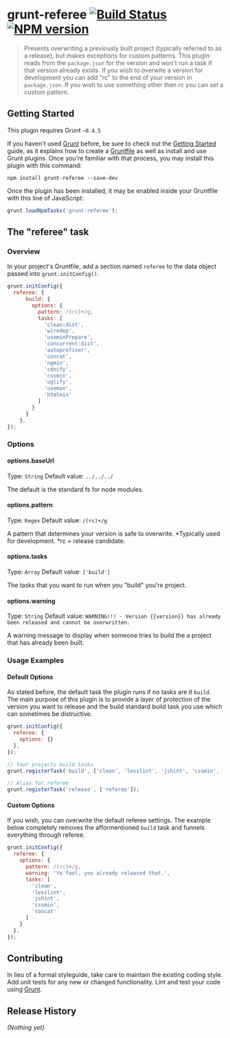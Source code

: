 # grunt-referee [![Build Status](https://travis-ci.org/talentpair/grunt-referee.svg?branch=master)](https://travis-ci.org/talentpair/grunt-referee) [![NPM version](https://badge.fury.io/js/grunt-referee.svg)](http://badge.fury.io/js/grunt-referee)

> Prevents overwriting a previously built project (typically referred to as a release), but makes exceptions for custom patterns. This plugin reads from the `package.json` for the version and won't run a task if that version already exists. If you wish to overwite a version for development you can add "rc" to the end of your version in `package.json`. If you wish to use something other than rc you can set a custom pattern.


## Getting Started
This plugin requires Grunt `~0.4.5`

If you haven't used [Grunt](http://gruntjs.com/) before, be sure to check out the [Getting Started](http://gruntjs.com/getting-started) guide, as it explains how to create a [Gruntfile](http://gruntjs.com/sample-gruntfile) as well as install and use Grunt plugins. Once you're familiar with that process, you may install this plugin with this command:

```shell
npm install grunt-referee --save-dev
```

Once the plugin has been installed, it may be enabled inside your Gruntfile with this line of JavaScript:

```js
grunt.loadNpmTasks('grunt-referee');
```

## The "referee" task

### Overview
In your project's Gruntfile, add a section named `referee` to the data object passed into `grunt.initConfig()`.

```js
grunt.initConfig({
  referee: {
      build: {
        options: {
          pattern: /(rc)+/g,
          tasks: [
            'clean:dist',
            'wiredep',
            'useminPrepare',
            'concurrent:dist',
            'autoprefixer',
            'concat',
            'ngmin',
            'cdnify',
            'cssmin',
            'uglify',
            'usemin',
            'htmlmin'
          ]
        }
      }
    },
});
```

### Options

#### options.baseUrl
Type: `String`
Default value: `../../../`

The default is the standard fs for node modules.

#### options.pattern
Type: `Regex`
Default value: `/(rc)+/g`

A pattern that determines your version is safe to overwrite. *Typically used for development. *rc = release candidate.

#### options.tasks
Type: `Array`
Default value: `['build']`

The tasks that you want to run when you "build" you're project.

#### options.warning
Type: `String`
Default value: `WARNING!!! - Version {{version}} has already been released and cannot be overwritten.`

A warning message to display when someone tries to build the a project that has already been built.

### Usage Examples

#### Default Options
As stated before, the default task the plugin runs if no tasks are it `build`. The main purpose of
this plugin is to provide a layer of protection of the version you want to release and the build standard
build task you use which can sometimes be distructive.

```js
grunt.initConfig({
  referee: {
    options: {}
  },
});

// Your projects build tasks
grunt.registerTask('build', ['clean', 'lesslint', 'jshint', 'cssmin', 'concat']);

// Alias for referee
grunt.registerTask('release', ['referee']);
```

#### Custom Options
If you wish, you can overwrite the default referee settings. The example below completely removes
the afformentioned `build` task and funnels everything through referee.

```js
grunt.initConfig({
  referee: {
    options: {
      pattern: /(rc)+/g,
      warning: 'Yo fool, you already released that.',
      tasks: [
        'clean',
        'lesslint',
        'jshint',
        'cssmin',
        'concat'
      ]
    }
  },
});
```

## Contributing
In lieu of a formal styleguide, take care to maintain the existing coding style. Add unit tests for any new or changed functionality. Lint and test your code using [Grunt](http://gruntjs.com/).

## Release History
_(Nothing yet)_
